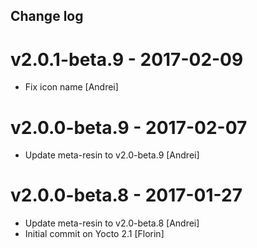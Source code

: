 Change log
-----------

# v2.0.1-beta.9 - 2017-02-09

* Fix icon name [Andrei]

# v2.0.0-beta.9 - 2017-02-07

* Update meta-resin to v2.0-beta.9 [Andrei]

# v2.0.0-beta.8 - 2017-01-27

* Update meta-resin to v2.0-beta.8 [Andrei]
* Initial commit on Yocto 2.1 [Florin]